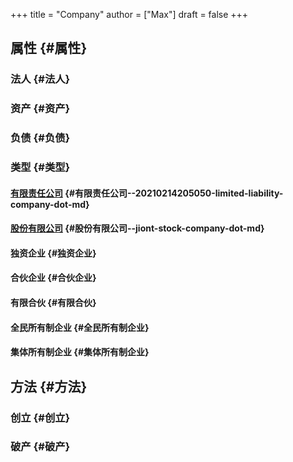 +++
title = "Company"
author = ["Max"]
draft = false
+++

## 属性 {#属性}


### 法人 {#法人}


### 资产 {#资产}


### 负债 {#负债}


### 类型 {#类型}


#### [有限责任公司](20210214205050-limited_liability_company.md) {#有限责任公司--20210214205050-limited-liability-company-dot-md}


#### [股份有限公司](jiont-stock-company.md) {#股份有限公司--jiont-stock-company-dot-md}


#### 独资企业 {#独资企业}


#### 合伙企业 {#合伙企业}


#### 有限合伙 {#有限合伙}


#### 全民所有制企业 {#全民所有制企业}


#### 集体所有制企业 {#集体所有制企业}


## 方法 {#方法}


### 创立 {#创立}


### 破产 {#破产}
